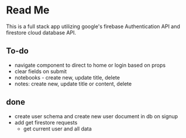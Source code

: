# Read Me
This is a full stack app utilizing google's firebase Authentication API and firestore cloud database API.  

## To-do
- navigate component to direct to home or login based on props
- clear fields on submit
- notebooks - create new, update title, delete
- notes: create new, update title or content, delete


## done
- create user schema and create new user document in db on signup
- add get firestore requests
    - get current user and all data